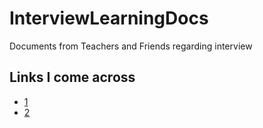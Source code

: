 # InterviewLearningDocs
Documents from Teachers and Friends regarding interview

## Links I come across
- [1](https://yoginsavani.com/embedded-system-interview-question/)
- [2](https://yoginsavani.com/interview-preparation/)
